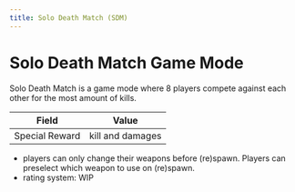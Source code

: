 ```yaml
---
title: Solo Death Match (SDM)
---
```


# Solo Death Match Game Mode

Solo Death Match is a game mode where 8 players compete against each other for the most amount of kills.

| Field          | Value            |
| -------------- | ---------------- |
| Special Reward | kill and damages |

- players can only change their weapons before (re)spawn.
  Players can preselect which weapon to use on (re)spawn.
- rating system: WIP
